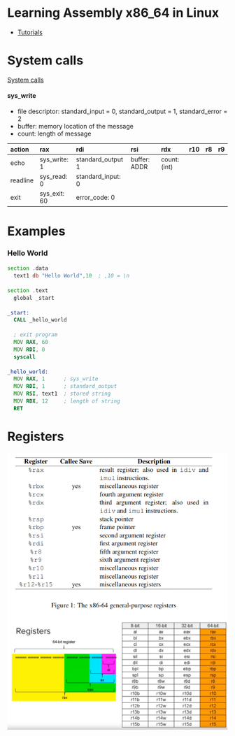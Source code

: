 # Learning Assembly x86_64 in Linux
- [Tutorials](https://www.youtube.com/playlist?list=PLetF-YjXm-sCH6FrTz4AQhfH6INDQvQSn)

# System calls
[System calls](https://blog.rchapman.org/posts/Linux_System_Call_Table_for_x86_64/)

#### sys_write
- file descriptor: standard_input = 0, standard_output = 1, standard_error = 2
- buffer: memory location of the message
- count: length of message

| action | rax | rdi | rsi | rdx | r10 | r8 | r9 |
| :----- | :-- | :-- | :-- | :-- | :-- | :- | :- |
| echo | sys_write: 1 | standard_output 1 | buffer: ADDR | count: (int) | | | | |
| readline | sys_read: 0 | standard_input: 0 | 
| exit | sys_exit: 60 | error_code: 0 | | |  | | | |

# Examples
### Hello World
```asm
section .data
  text1 db "Hello World",10  ; ,10 = \n
  
section .text
  global _start
  
_start:
  CALL _hello_world
  
  ; exit program
  MOV RAX, 60
  MOV RDI, 0
  syscall
  
_hello_world:
  MOV RAX, 1      ; sys_write
  MOV RDI, 1      ; standard_output
  MOV RSI, text1  ; stored string
  MOV RDX, 12     ; length of string
  RET
```

# Registers
[![registers](registers2.png)](https://www.classes.cs.uchicago.edu/archive/2009/spring/22620-1/docs/handout-03.pdf)
![registers](registers.png)
